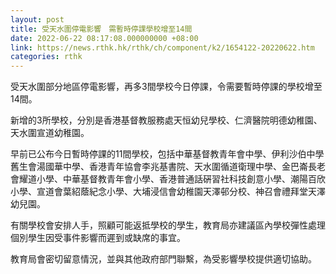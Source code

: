```yaml
---
layout: post
title: 受天水圍停電影響　需暫時停課學校增至14間
date: 2022-06-22 08:17:08.000000000 +08:00
link: https://news.rthk.hk/rthk/ch/component/k2/1654122-20220622.htm
categories: rthk
---
```


受天水圍部分地區停電影響，再多3間學校今日停課，令需要暫時停課的學校增至14間。

新增的3所學校，分別是香港基督教服務處天恒幼兒學校、仁濟醫院明德幼稚園、天水圍宣道幼稚園。

早前已公布今日暫時停課的11間學校，包括中華基督教青年會中學、伊利沙伯中學舊生會湯國華中學、香港青年協會李兆基書院、天水圍循道衛理中學、金巴崙長老會耀道小學、中華基督教青年會小學、香港普通話硏習社科技創意小學、潮陽百欣小學、宣道會葉紹蔭紀念小學、大埔浸信會幼稚園天澤邨分校、神召會禮拜堂天澤幼兒園。

有關學校會安排人手，照顧可能返抵學校的學生，教育局亦建議區內學校彈性處理個別學生因受事件影響而遲到或缺席的事宜。

教育局會密切留意情況，並與其他政府部門聯繫，為受影響學校提供適切協助。

